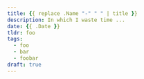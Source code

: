 ```yaml
---
title: {{ replace .Name "-" " " | title }}
description: In which I waste time ...
date: {{ .Date }}
tldr: foo
tags:
  - foo
  - bar
  - foobar
draft: true
---
```


